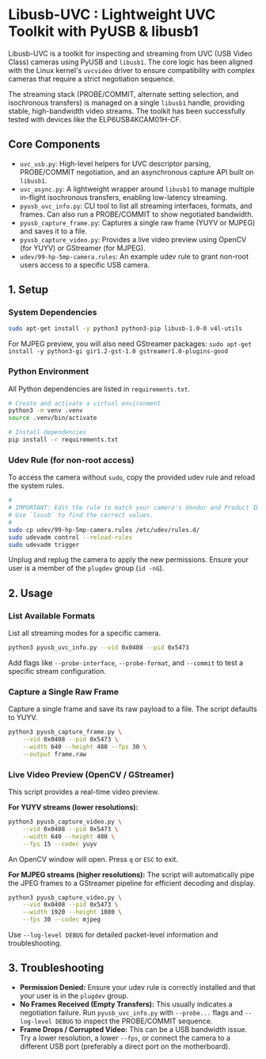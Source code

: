 # Libusb-UVC : Lightweight UVC Toolkit with PyUSB & libusb1

Libusb-UVC is a toolkit for inspecting and streaming from UVC (USB Video Class) cameras using PyUSB and `libusb1`. The core logic has been aligned with the Linux kernel's `uvcvideo` driver to ensure compatibility with complex cameras that require a strict negotiation sequence.

The streaming stack (PROBE/COMMIT, alternate setting selection, and isochronous transfers) is managed on a single `libusb1` handle, providing stable, high-bandwidth video streams. The toolkit has been successfully tested with devices like the ELP6USB4KCAM01H-CF.

## Core Components

-   `uvc_usb.py`: High-level helpers for UVC descriptor parsing, PROBE/COMMIT negotiation, and an asynchronous capture API built on `libusb1`.
-   `uvc_async.py`: A lightweight wrapper around `libusb1` to manage multiple in-flight isochronous transfers, enabling low-latency streaming.
-   `pyusb_uvc_info.py`: CLI tool to list all streaming interfaces, formats, and frames. Can also run a PROBE/COMMIT to show negotiated bandwidth.
-   `pyusb_capture_frame.py`: Captures a single raw frame (YUYV or MJPEG) and saves it to a file.
-   `pyusb_capture_video.py`: Provides a live video preview using OpenCV (for YUYV) or GStreamer (for MJPEG).
-   `udev/99-hp-5mp-camera.rules`: An example udev rule to grant non-root users access to a specific USB camera.

## 1. Setup

### System Dependencies

```bash
sudo apt-get install -y python3 python3-pip libusb-1.0-0 v4l-utils
```

For MJPEG preview, you will also need GStreamer packages:
`sudo apt-get install -y python3-gi gir1.2-gst-1.0 gstreamer1.0-plugins-good`

### Python Environment

All Python dependencies are listed in `requirements.txt`.

```bash
# Create and activate a virtual environment
python3 -m venv .venv
source .venv/bin/activate

# Install dependencies
pip install -r requirements.txt
```

### Udev Rule (for non-root access)

To access the camera without `sudo`, copy the provided udev rule and reload the system rules.

```bash
#
# IMPORTANT: Edit the rule to match your camera's Vendor and Product ID!
# Use `lsusb` to find the correct values.
#
sudo cp udev/99-hp-5mp-camera.rules /etc/udev/rules.d/
sudo udevadm control --reload-rules
sudo udevadm trigger
```
Unplug and replug the camera to apply the new permissions. Ensure your user is a member of the `plugdev` group (`id -nG`).

## 2. Usage

### List Available Formats

List all streaming modes for a specific camera.

```bash
python3 pyusb_uvc_info.py --vid 0x0408 --pid 0x5473
```
Add flags like `--probe-interface`, `--probe-format`, and `--commit` to test a specific stream configuration.

### Capture a Single Raw Frame

Capture a single frame and save its raw payload to a file. The script defaults to YUYV.

```bash
python3 pyusb_capture_frame.py \
    --vid 0x0408 --pid 0x5473 \
    --width 640 --height 480 --fps 30 \
    --output frame.raw
```

### Live Video Preview (OpenCV / GStreamer)

This script provides a real-time video preview.

**For YUYV streams (lower resolutions):**
```bash
python3 pyusb_capture_video.py \
    --vid 0x0408 --pid 0x5473 \
    --width 640 --height 480 \
    --fps 15 --codec yuyv
```
An OpenCV window will open. Press `q` or `ESC` to exit.

**For MJPEG streams (higher resolutions):**
The script will automatically pipe the JPEG frames to a GStreamer pipeline for efficient decoding and display.
```bash
python3 pyusb_capture_video.py \
    --vid 0x0408 --pid 0x5473 \
    --width 1920 --height 1080 \
    --fps 30 --codec mjpeg
```
Use `--log-level DEBUG` for detailed packet-level information and troubleshooting.

## 3. Troubleshooting

-   **Permission Denied:** Ensure your udev rule is correctly installed and that your user is in the `plugdev` group.
-   **No Frames Received (Empty Transfers):** This usually indicates a negotiation failure. Run `pyusb_uvc_info.py` with `--probe...` flags and `--log-level DEBUG` to inspect the PROBE/COMMIT sequence.
-   **Frame Drops / Corrupted Video:** This can be a USB bandwidth issue. Try a lower resolution, a lower `--fps`, or connect the camera to a different USB port (preferably a direct port on the motherboard).
